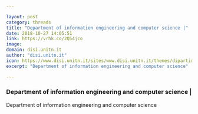 ```yaml
---

layout: post
category: threads
title: "Department of information engineering and computer science |"
date: 2018-10-27 14:05:51
link: https://vrhk.co/2Q54jco
image: 
domain: disi.unitn.it
author: "disi.unitn.it"
icon: https://www.disi.unitn.it/sites/www.disi.unitn.it/themes/dipartimenti/favicon.ico
excerpt: "Department of information engineering and computer science"

---
```


### Department of information engineering and computer science |

Department of information engineering and computer science